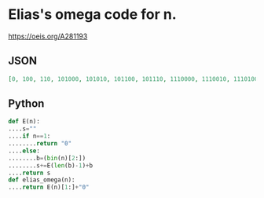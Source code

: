 # Elias's omega code for n\.
https://oeis.org/A281193
## JSON
```JSON
[0, 100, 110, 101000, 101010, 101100, 101110, 1110000, 1110010, 1110100, 1110110, 1111000, 1111010, 1111100, 1111110, 10100100000, 10100100010, 10100100100, 10100100110, 10100101000, 10100101010, 10100101100, 10100101110, 10100110000, 10100110010, 10100110100]
```
## Python
```Python
def E(n):
....s=""
....if n==1:
........return "0"
....else:
........b=(bin(n)[2:])
........s+=E(len(b)-1)+b
....return s
def elias_omega(n):
....return E(n)[1:]+"0"
```
